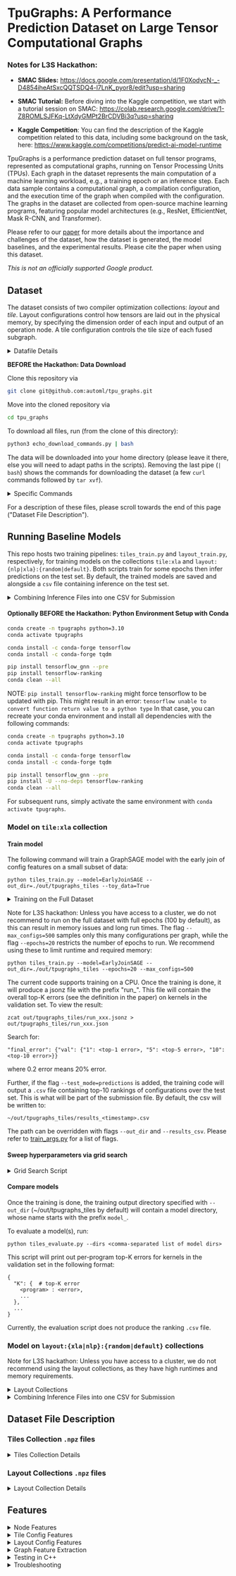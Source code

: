 # TpuGraphs: A Performance Prediction Dataset on Large Tensor Computational Graphs

### Notes for L3S Hackathon: 


- **SMAC Slides:** https://docs.google.com/presentation/d/1F0XodycN-_-D4854iheAtSxcQQTSDQ4-l7LnK_pyor8/edit?usp=sharing


- **SMAC Tutorial:** Before diving into the Kaggle competition, we start with a tutorial session on SMAC: 
https://colab.research.google.com/drive/1-Z8ROMLSJFKq-LtXdyGMPt2BrCDVBi3q?usp=sharing


- **Kaggle Competition**: You can find the description of the Kaggle competition related to this data, 
including some background on the task, here:
https://www.kaggle.com/competitions/predict-ai-model-runtime

TpuGraphs is a performance prediction dataset on full tensor programs, represented as computational graphs, running on Tensor Processing Units (TPUs). Each graph in the dataset represents the main computation of a machine learning workload, e.g., a training epoch or an inference step. Each data sample contains a computational graph, a compilation configuration, and the execution time of the graph when compiled with the configuration. The graphs in the dataset are collected from open-source machine learning programs, featuring popular model architectures (e.g., ResNet, EfficientNet, Mask R-CNN, and Transformer).

Please refer to our [paper](https://arxiv.org/abs/2308.13490) for more details about the importance and challenges of the dataset, how the dataset is generated, the model baselines, and the experimental results. Please cite the paper when using this dataset.

*This is not an officially supported Google product.*

## Dataset

The dataset consists of two compiler optimization collections: *layout* and *tile*.
Layout configurations control how tensors are laid out in the physical memory, by specifying
the dimension order of each input and output of an operation node. A tile configuration controls
the tile size of each fused subgraph.

<details>
<summary>Datafile Details</summary>
<br>

The dataset is located at http://download.tensorflow.org/data/tpu_graphs/v0.
You can use `wget` or `curl` command to download files.

- License: http://download.tensorflow.org/data/tpu_graphs/v0/LICENSE
- The statistics of all data collections can be found at http://download.tensorflow.org/data/tpu_graphs/v0/stat/*.csv. Please refer to http://download.tensorflow.org/data/tpu_graphs/v0/stat/README.md on the description of the statistics.
- Each tile data file is named as followed: http://download.tensorflow.org/data/tpu_graphs/v0/npz_tile_xla_{split}.tar
- Each layout data file is named as followed: http://download.tensorflow.org/data/tpu_graphs/v0/npz_layout_{source}_{search}_{split}.tar
  - {source}: `xla` or `nlp`
  - {search}: `default` or `random`
  - {split}: `train`, `valid`, or `test`
</details>

**BEFORE the Hackathon: Data Download** 

Clone this repository via
```sh
git clone git@github.com:automl/tpu_graphs.git
```

Move into the cloned repository via
```sh
cd tpu_graphs
```

To download all files, run (from the clone of this directory):
```sh
python3 echo_download_commands.py | bash
```

The data will be downloaded into your home directory (please leave it there,
else you will need to adapt paths in the scripts). Removing the last pipe (`| bash`) shows the commands for downloading the dataset
(a few `curl` commands followed by `tar xvf`).

<details>
<summary>Specific Commands</summary>
<br>

To copy data for a specific collection, e.g. the layout:xla:random collection, run:

```sh
mkdir -p ~/data/tpugraphs
cd ~/data/tpugraphs

curl http://download.tensorflow.org/data/tpu_graphs/v0/npz_layout_xla_random_train.tar > npz_layout_xla_random_train.tar
curl http://download.tensorflow.org/data/tpu_graphs/v0/npz_layout_xla_random_valid.tar > npz_layout_xla_random_valid.tar
curl http://download.tensorflow.org/data/tpu_graphs/v0/npz_layout_xla_random_test.tar > npz_layout_xla_random_test.tar
tar xvf npz_layout_xla_random_train.tar
tar xvf npz_layout_xla_random_valid.tar
tar xvf npz_layout_xla_random_test.tar
```
</details>

For a description of these files, please scroll towards the end of this page
("Dataset File Description").

## Running Baseline Models

This repo hosts two training pipelines: `tiles_train.py` and `layout_train.py`,
respectively, for training models on the collections `tile:xla` and
`layout:{nlp|xla}:{random|default}`. Both scripts train for some epochs then
infer predictions on the test set. By default, the trained models are saved and
alongside a `csv` file containing inference on the test set.

<details>
<summary>Combining Inference Files into one CSV for Submission</summary>
<br>

To combine all five inference files into one CSV to submit to our
[Kaggle competition](https://kaggle.com/competitions/predict-ai-model-runtime),
run:

```sh
python combine_csvs.py
```

NOTE: The above command will look for files produced by `tiles_train.py` and
`layout_train.py`
</details>

#### Optionally BEFORE the Hackathon: Python Environment Setup with Conda

```sh
conda create -n tpugraphs python=3.10
conda activate tpugraphs

conda install -c conda-forge tensorflow
conda install -c conda-forge tqdm

pip install tensorflow_gnn --pre
pip install tensorflow-ranking
conda clean --all
```

NOTE: `pip install tensorflow-ranking` might force tensorflow to be updated with pip.
This might result in an error: `tensorflow unable to convert function return value to a python type`
In that case, you can recreate your conda environment and install all dependencies with the following commands:

```sh
conda create -n tpugraphs python=3.10
conda activate tpugraphs

conda install -c conda-forge tensorflow
conda install -c conda-forge tqdm

pip install tensorflow_gnn --pre
pip install -U --no-deps tensorflow-ranking
conda clean --all 
```

For subsequent runs, simply activate the same environment with `conda activate tpugraphs`.


### Model on `tile:xla` collection

#### Train model

The following command will train a GraphSAGE model with the early join of config features on a small subset of data:
```
python tiles_train.py --model=EarlyJoinSAGE --out_dir=./out/tpugraphs_tiles --toy_data=True
```

<details>
<summary>Training on the Full Dataset</summary>
<br>

To train on the full dataset, run:
```
python tiles_train.py --model=EarlyJoinSAGE --out_dir=./out/tpugraphs_tiles
```
</details>

Note for L3S hackathon: Unless you have access to a cluster, we do not recommend to run on the full dataset 
with full epochs (100 by default), as this can result in memory issues and long run times. 
The flag `--max_configs=500` samples only this many configurations per graph, while the flag `--epochs=20` 
restricts the number of epochs to run. We recommend using these to limit runtime and required memory:
```
python tiles_train.py --model=EarlyJoinSAGE --out_dir=./out/tpugraphs_tiles --epochs=20 --max_configs=500
```

The current code supports training on a CPU.
Once the training is done, it will produce a jsonz file with the prefix "run_".
This file will contain the overall top-K errors (see the definition in the paper)
on kernels in the validation set. To view the result:
```
zcat out/tpugraphs_tiles/run_xxx.jsonz > out/tpugraphs_tiles/run_xxx.json
```

Search for:
```
"final_error": {"val": {"1": <top-1 error>, "5": <top-5 error>, "10": <top-10 error>}}
```
where 0.2 error means 20% error.

Further, if the flag `--test_mode=predictions` is added, the training code will output a `.csv` file 
containing top-10 rankings of configurations over the test set. This is what will be part of the submission file.
By default, the csv will be written to:
```
~/out/tpugraphs_tiles/results_<timestamp>.csv
```
The path can be overridden with flags `--out_dir` and `--results_csv`. Please
refer to
[train_args.py](https://github.com/google-research-datasets/tpu_graphs/blob/main/tpu_graphs/baselines/tiles/train_args.py)
for a list of flags.

#### Sweep hyperparameters via grid search

<details>
<summary>Grid Search Script</summary>
<br>

Run Apache Beam locally (will run only two configurations in debugging mode):

```
python tiles_beam_experiments.py --debug
```

To run the pipeline on Google Cloud, please follow [this instruction](https://cloud.google.com/dataflow/docs/quickstarts/create-pipeline-python).
</details>

#### Compare models

Once the training is done, the training output directory specified with
`--out_dir` (~/out/tpugraphs_tiles by default) will contain a model directory,
whose name starts with the prefix `model_`.

To evaluate a model(s), run:
```
python tiles_evaluate.py --dirs <comma-separated list of model dirs>
```

This script will print out per-program top-K errors for kernels in the validation set in the following format:
```
{
  "K": {  # top-K error
    <program> : <error>,
    ...
  },
  ...
}
```

Currently, the evaluation script does not produce the ranking `.csv` file.

### Model on `layout:{xla|nlp}:{random|default}` collections

Note for L3S hackathon: Unless you have access to a cluster, we do not recommend using the layout collections, 
as they have high runtimes and memory requirements.

<details>
<summary>Layout Collections</summary>
<br>

You may run the GST model (used in the paper), which is available at:
https://github.com/kaidic/GST.
The GST model is built on top of [GraphGPS](https://github.com/rampasek/GraphGPS)
framework, implemented using PyTorch. It can be trained either on a CPU or GPU.
The current code does not output the ranking `.csv` file.

We also provide another baseline for the layout collections
(implemented after the paper was written) in this repo. It is similar to
the GST model described in the paper, but implemented using TF-GNN and
running on a CPU.
You can train this baseline model by invoking:

```sh
# As a test.
python layout_train.py --epochs 10 --toy_data=True

# On xla:random
python layout_train.py --source xla --search random --epochs 10 --max_configs 1000

# On xla:default
python layout_train.py --source xla --search default --epochs 10 --max_configs 1000

# On nlp:random
python layout_train.py --source nlp --search random --epochs 10 --max_configs 1000

# On nlp:default
python layout_train.py --source nlp --search default --epochs 10 --max_configs 1000
```

NOTE: For running the NLP models, since the data is large, our trainer script
cannot fit the data into memory. The flag `--max_configs 1000` allows us to run,
by sampling only this many configurations per graph. However, you may write your
own scalable implementation, or modify ours, or run
GST: https://github.com/kaidic/GST.


Each (complete) invocation of `python layout_train.py` should train the model,
followed by inference on the test set. The inference step produces a ranking
`.csv` file, by default at:
```
~/out/tpugraphs_layout/results_<timestamp>_<source>_<search>.csv
```
Example: `~/out/tpugraphs_layout/results_1693169615975_xla_default.csv`.
</details>

<details>
<summary>Combining Inference Files into one CSV for Submission</summary>
<br>

NOTE: You can run `python combine_csvs.py` to produces the final CSV that can
be submitted to our
[Kaggle competition](https://kaggle.com/competitions/predict-ai-model-runtime).
The tool requires 5 input CSV files
corresponding to  collections `tile:xla`, `layout:xla:default`,
`layout:xla:random`, `layout:nlp:default`, `layout:nlp:random`. You may
specify them as flag arguments. By default, `combine_csvs.py` will choose the
most-recent timestamp files, searching in the default directories produced by
the training pipelines (i.e. `~/out/tpugraphs_layout` for `layout_train.py`, and
`~/out/tpugraphs_tiles/` for `tiles_train.py`).
</details>

## Dataset File Description

### Tiles Collection `.npz` files

<details>
<summary>Tiles Collection Details</summary>
<br>

We provide our dataset as `.npz` files. Download instructions are in Section
"Copy dataset files".

Suppose a `.npz` file stores a graph (representing a kernel) with `n` nodes and
`m` edges. In addition, suppose we compile the graph with `c` different
configurations, and run each on a TPU. **Crucially, the configuration is at the
graph-level**. Then, the `.npz` file stores the following dictionary (can be
loaded with `d = dict(np.load("npz/tile/xla/train/<pick 1>.npz"))`):

  * Key `"node_feat"`: contains `float32` matrix with shape `(n, 140)`. The
    `u`th row contains the feature vector for node `u < n` (please see
    Subsection "Node Features", below).
    Nodes are ordered topologically.
  * Key `"node_opcode"` contains `int32` vector with shape `(n, )`. The `u`th
    entry stores the op-code for node `u` (please see the mapping of opcode to
    instruction name
    [here](https://github.com/google-research-datasets/tpu_graphs/blob/main/tpu_graphs/process_data/xla/hlo_opcode.h#L94)).
  * Key `"edge_index"` contains `int32` matrix with shape `(m, 2)`. If entry
    `i` is `= [u, v]`  (where `0 <= u, v < n`), then there is a directed edge
    from node `u` to node `v`, where `u` consumes the output of `v`.
  * Key `"config_feat"` contains `float32` matrix with shape `(c, 24)` with row
    `j` containing the (graph-level) configuration feature vector (please see
    Subsection "Tile Config Features").
  * Keys `"config_runtime"` and `"config_runtime_normalizers"`: both are `int64`
    vectors of length `c`. Entry `j` stores the runtime (in nanoseconds) of the
    given graph compiled with configuration `j` and a default configuration,
    respectively. Samples from the same graph may have slightly different `"config_runtime_normalizers"` because they are measured from different runs
    on multiple machines.

Finally, for the tile collection, your job is to predict the indices of the best
configurations (i.e., ones leading to the smallest `d["config_runtime"] / d["config_runtime_normalizers"]`).
</details>


### Layout Collections `.npz` files

<details>
<summary>Layout Collection Details</summary>
<br>

Suppose a `.npz` file stores a graph (representing the entire program) with `n`
nodes and `m` edges. In addition, suppose we compile the graph with `c`
different configurations, and run each on a TPU. **Crucially, the configuration
is at the node-level.**. Suppose that `nc` of the `n` nodes are configurable.
Then, the `.npz` file stores the following dictionary (can be loaded with, e.g.,
`d = dict(np.load("npz/layout/xla/random/train/unet3d.npz"))`):

  * Keys `"node_feat"`, `"node_opcode"`, `"edge_index"`,  are like above.
  * Key `"node_config_ids"` contains `int32` vector with shape `(nc, )` and
    every entry is in `{0, 1, ..., n - 1}` i.e. indicating the indices of the
    configurable nodes. For these nodes, they can have an additional feature
    vector that instructs the compiler (described next).
  * Key `"node_config_feat"` contains `float32` tensor  with shape
    `(c, nc, 18)`. Entry `[j, k]` gives an 18-dimensional vector describing the
    configuration features for node `d["node_config_ids"][k]` for the `j`th run
    (please see Subsection "Layout Config Features", below).
  * Key `"config_runtime"` contains `int32` vector with shape `(c, )` where the
    `j`th entry contains the runtime of the `j`th run (i.e., when nodes are
    configured with `d["node_config_feat"][j]`).

Finally, for the layout collections, your job is to predict sort the indices
from best-to-worse configurations (i.e., ones leading to the smallest
`d["config_runtime"]`). We do not have to use runtime normalizers for this task
because the runtime variation at the entire program level is very small.

Optionally, you may access key `"node_splits"`, which is a variable-length list
of node IDs that are the starting of HLO computations in the graph (similar to
functions in a program). Essentially, nodes `d["node_splits"][i]` to
`d["node_splits"][i+1] - 1` belongs to the same computation. If you want to
partition the graph into multiple segments, this information may be useful,
e.g., putting nodes from the same computation in the same partition. However,
you may compute your own partitioning (e.g., using METIS) as well.
</details>


## Features

<details>
<summary>Node Features</summary>
<br>

To extract a node feature vector, we either copy values from various fields in an XLA’s HLO instruction (a node in an HLO graph) as they are, or convert categorical values using one-hot encoding. To convert an unbounded list of numbers (e.g. tensor shape) to a fixed-size vector, we truncate the list to six elements and include the summation and/or product of all elements in the list (e.g., the product of dimension sizes represents the volume of the tensor). In our dataset, none of the tensors has more than six dimensions.

The following describe each element at a particular index in the node feature vector.

```
0: is_root - whether this node is the output
1: element_size_in_bits - deprecated, always 0
// 2–20: One hot vector of shape_element_type.
2: shape_element_type_is_invalid_type
3: shape_element_type_is_pred
4: shape_element_type_is_s8
5: shape_element_type_is_s16
6: shape_element_type_is_s32
7: shape_element_type_is_s64
8: shape_element_type_is_u8
9: shape_element_type_is_u16
10: shape_element_type_is_u32
11: shape_element_type_is_u64
12: shape_element_type_is_f16
13: shape_element_type_is_f32
14: shape_element_type_is_f64
15: shape_element_type_is_bf16
16: shape_element_type_is_c64
17: shape_element_type_is_c128
18: shape_element_type_is_tuple
19: shape_element_type_is_opaque_type
20: shape_element_type_is_token
// 21–28: Size (number of elements) for each dimension, or an upper bound on the size if the dimension is dynamic.  In XLA, dimensions are numbered from 0 to N-1 for an N-dimensional array. The first element of 'shape_dimensions' is the size of dimension 0, the second element is the size of dimension 1, and so forth.  Empty list indicates a scalar.
21: shape_dimensions_0
22: shape_dimensions_1
23: shape_dimensions_2
24: shape_dimensions_3
25: shape_dimensions_4
26: shape_dimensions_5
27: shape_dimensions_sum
28: shape_dimensions_product
29: shape_tuple_shapes_size - for tuples only, the shapes of constituent shapes in the tuple sequence
30: parameter_number = K - indicating that is is the Kth parameter to the computation, only for Parameter operation
// 31–36: Dimensions present for some operations that require reshaping or broadcasting, including Reshape, Reduce, ReduceWindow, and Reverse.
31: dimensions_0
32: dimensions_1
33: dimensions_2
34: dimensions_3
35: dimensions_4
36: dimensions_5
// 37–92: Windowing information in an operation such as convolution. The window is moved across a base area and for each position of the window a computation is performed.
37: window_size_0
38: window_size_1
39: window_size_2
40: window_size_3
41: window_size_4
42: window_size_5
43: window_size_sum
44: window_size_product
45: window_stride_0
46: window_stride_1
47: window_stride_2
48: window_stride_3
49: window_stride_4
50: window_stride_5
51: window_stride_sum
52: window_stride_product
53: window_padding_low_0
54: window_padding_low_1
55: window_padding_low_2
56: window_padding_low_3
57: window_padding_low_4
58: window_padding_low_5
59: window_padding_low_sum
60: window_padding_low_product
61: window_padding_high_0
62: window_padding_high_1
63: window_padding_high_2
64: window_padding_high_3
65: window_padding_high_4
66: window_padding_high_5
67: window_padding_high_sum
68: window_padding_high_product
// 69–76: Dilation factor of the sliding window. A dilation factor of 1 means no dilation. window_dilation - 1 no-op entries ("holes") are implicitly placed between each kernel element.
69: window_window_dilation_0
70: window_window_dilation_1
71: window_window_dilation_2
72: window_window_dilation_3
73: window_window_dilation_4
74: window_window_dilation_5
75: window_window_dilation_sum
76: window_window_dilation_product
// 77-84: Dilation factor of the base area. A dilation factor of 1 means no dilation. base_dilation - 1 no-op entries ("holes") are implicitly placed between each base area element.
77: window_base_dilation_0
78: window_base_dilation_1
79: window_base_dilation_2
80: window_base_dilation_3
81: window_base_dilation_4
82: window_base_dilation_5
83: window_base_dilation_sum
84: window_base_dilation_product
// 85-92: Window reversal means that this dimension was logically reversed before the operation.
85: window_window_reversal_0
86: window_window_reversal_1
87: window_window_reversal_2
88: window_window_reversal_3
89: window_window_reversal_4
90: window_window_reversal_5
91: window_window_reversal_true_count
92: window_window_reversal_false_count
// 93–106: The dimension numbers used for a convolution.
93: convolution_dim_numbers_input_batch_dim - the dimension number that represents batch in the input
94: convolution_dim_numbers_input_feature_dim - the dimension number that represents features in the input
// 95–98: Dimension numbers for the spatial dimensions that the window moves through in the input.
95: convolution_dim_numbers_input_spatial_dims_0
96: convolution_dim_numbers_input_spatial_dims_1
97: convolution_dim_numbers_input_spatial_dims_2
98: convolution_dim_numbers_input_spatial_dims_3
99: convolution_dim_numbers_kernel_input_feature_dim - the dimension number that represents input features in the convolutional kernel (rhs)
100: convolution_dim_numbers_kernel_output_feature_dim - the dimension number that represents output features in the convolutional kernel (rhs)
// 101-104: Dimension numbers for the spatial dimensions that the window moves through in the kernel (rhs). window.strides(0) is the stride in the kernel_spatial_dimensions(0) dimension.
101: convolution_dim_numbers_kernel_spatial_dims_0
102: convolution_dim_numbers_kernel_spatial_dims_1
103: convolution_dim_numbers_kernel_spatial_dims_2
104: convolution_dim_numbers_kernel_spatial_dims_3
105: convolution_dim_numbers_output_batch_dim - the dimension number that represents batch in the output
106: convolution_dim_numbers_output_feature_dim - the dimension number that represents features in the output
107: feature_group_count - the number of feature groups, used for a convolution. Must be a divisor of the input feature dimension and output feature dimension. If not specified, it will use a default value of 1.
108: batch_group_count - the number of batch groups, used for a convolution.
// 109–120: [begin/start, end/limit) index range and stride for a slice operation.
109: slice_dims_start_0
110: slice_dims_start_1
111: slice_dims_start_sum
112: slice_dims_start_product
113: slice_dims_stride_0
114: slice_dims_stride_1
115: slice_dims_stride_sum
116: slice_dims_stride_product
117: slice_dims_limit_0
118: slice_dims_limit_1
119: slice_dims_limit_sum
120: slice_dims_limit_product
// 121 - 124: [start, start + size) range size for a dynamic slice ('start' is specified dynamically in the second operand of the operation).
121: dynamic_slice_sizes_0
122: dynamic_slice_sizes_1
123: dynamic_slice_sizes_sum
124: dynamic_slice_sizes_product
// 125–132: Padding configuration that describes the edge padding of a pad operation.
125: padding_config_edge_padding_low_0
126: padding_config_edge_padding_low_1
127: padding_config_edge_padding_low_sum
128: padding_config_edge_padding_low_product
129: padding_config_edge_padding_high_0
130: padding_config_edge_padding_high_1
131: padding_config_edge_padding_high_sum
132: padding_config_edge_padding_high_product
133: is_stable - whether this Sort operation should be stable
// 134–139: Physical layout used to pack the tensor shape.
134: layout_minor_to_major_0
135: layout_minor_to_major_1
136: layout_minor_to_major_2
137: layout_minor_to_major_3
138: layout_minor_to_major_4
139: layout_minor_to_major_5
```

Suffix _i, where i is an integer, indicates the information for the tensor dimension i. If a tensor has N dimensions, feature values of _i are set to 0 if i >= N (0 padding). Suffix _sum is the summation of the feature values across all dimensions. Suffix _product is the product of the feature values across all dimensions.

The source code of the feature extractor can be found [here](https://github.com/google-research-datasets/tpu_graphs/blob/main/tpu_graphs/process_data/xla/featurizers.h#L542), which extracts features/attributes from HloProto defined [here](https://github.com/tensorflow/tensorflow/blob/r2.10/tensorflow/compiler/xla/service/hlo.proto).
</details>


<details>
<summary>Tile Config Features</summary>
<br>

The following describe each element at a particular index in the tile config feature vector.

```
// 0–7: Tile sizes of the convolution kernel, only for a convolution operation.
0: kernel_bounds_0
1: kernel_bounds_1
2: kernel_bounds_2
3: kernel_bounds_3
4: kernel_bounds_4
5: kernel_bounds_5
6: kernel_bounds_sum
7: kernel_bounds_product
// 8–15: Output tile sizes.
8: output_bounds_0
9: output_bounds_1
10: output_bounds_2
11: output_bounds_3
12: output_bounds_4
13: output_bounds_5
14: output_bounds_sum
15: output_bounds_product
// 16-23: Input tile sizes.
16: input_bounds_0
17: input_bounds_1
18: input_bounds_2
19: input_bounds_3
20: input_bounds_4
21: input_bounds_5
22: input_bounds_sum
23: input_bounds_product
```

Note that input_bounds are usually set to 0 because they can be inferred by the compiler from output_bounds (and kernel_bounds). If a tensor has N dimensions, feature values of _i are set to 0 if i >= N (0 padding).
</details>

<details>
<summary>Layout Config Features</summary>
<br>

The following describe each element at a particular index in the per-node layout config feature vector.

```
// 0–5: Physical layout of the output tensor
0: output_layout_0
1: output_layout_1
2: output_layout_2
3: output_layout_3
4: output_layout_4
5: output_layout_5
// 6-11: Physical layout of the input  tensor
6: input_layout_0
7: input_layout_1
8: input_layout_2
9: input_layout_3
10: input_layout_4
11: input_layout_5
// 12-17: Physical layout of the kernel tensor, only for a convolution operation
12: kernel_layout_0
13: kernel_layout_1
14: kernel_layout_2
15: kernel_layout_3
16: kernel_layout_4
17: kernel_layout_5
```

If a tensor has N dimensions, feature values of _i are set to -1 if i >= N (-1 padding). A layout determines the order of minor-to-major tensor dimensions. For example, the layout of {1, 0, 2, -1, -1, -1} of a 3D tensor indicates that dimension 1 is the most minor (elements of the most minor dimension are consecutive in the physical space) and dimension 2 is the most major.
</details>


<details>
<summary>Graph Feature Extraction</summary>
<br>

This section explains how to customize the node feature extraction.
The raw graph data is saved in protobuf format, defined as `ModuleTuningData` in
`tpu_graphs/proto/tuning.proto`.
`FeaturizeHloInstruction` in `tpu_graphs/process_data/xla/featurizers.h`
contains the main logic to extract node features from a raw graph.
To customize node feature extraction, you can modify `tpu_graphs/process_data/xla/featurizers.h`
and the corresponding size of the node feature vector defined in
`tpu_graphs/process_data/xla/hlo_opcode.h`.

Then, build the following C++ file to create Python module for extracting graph features:
```
sudo apt install bazel-5.4.1
bazel-5.4.1 build -c opt tpu_graphs/process_data/xla/graph_features.so --experimental_repo_remote_exec
cp bazel-bin/tpu_graphs/process_data/xla/graph_features.so .
```

The function can be used in Python as follows:
```python
import graph_features
node_opcode, node_feat, edge_index, node_config_ids, node_splits = graph_features.extract_graph_features("<path_to_raw_protobuf_data>.pb")
```

The directory structure and filenames of .pb files match those of .npz files.
In particular, the original graph in `npz/.../xxx.npz` can be found in `pb/.../xxx.pb`.
Therefore, you can use graph features produced by this function instead of
(node_opcode, node_feat, edge_index, node_config_ids, node_splits) attributes
from the .npz file.
</details>


<details>
<summary>Testing in C++</summary>
<br>

To test that your code is working properly within C++, you can run:

```
bazel-5.4.1 build -c opt tpu_graphs/process_data/xla/data_main --experimental_repo_remote_exec --sandbox_debug --verbose_failures
./bazel-bin/tpu_graphs/process_data/xla/data_main <path_to_raw_protobuf_data>.pb
```
</details>

<details>
<summary>Troubleshooting</summary>
<br>

If you get `libstdc++.so.6: version GLIBCXX_3.4.30 not found ` during
`import graph_features`, you can follow these steps.
First, check if you have `/usr/lib/x86_64-linux-gnu/libstdc++.so.6.0.30`.
If not, install it. Then, fix your conda environment to use that version.
```
cp /usr/lib/i386-linux-gnu/libstdc++.so.6.0.30 /usr/local/google/home/{user}/miniconda3/envs/tpugraphs/lib/
rm /usr/local/google/home/{user}/miniconda3/envs/tpugraphs/lib/libstdc++.so.6
sudo ln -sf /usr/local/google/home/mangpo/miniconda3/envs/tpugraphs/lib/libstdc++.so.6.0.30 /usr/local/google/home/mangpo/miniconda3/envs/tpugraphs/lib/libstdc++.so.6
```
</details>
